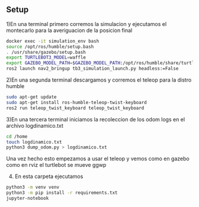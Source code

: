 ## Setup
1)En una terminal primero corremos la simulacion y ejecutamos el montecarlo para la averiguacion de la posicion final
```bash
docker exec -it simulation_env bash
source /opt/ros/humble/setup.bash
. /usr/share/gazebo/setup.bash
export TURTLEBOT3_MODEL=waffle
export GAZEBO_MODEL_PATH=$GAZEBO_MODEL_PATH:/opt/ros/humble/share/turtlebot3_gazebo/models
ros2 launch nav2_bringup tb3_simulation_launch.py headless:=False
```
2)En una segunda terminal descargamos y corremos el teleop para la distro humble
```bash
sudo apt-get update
sudo apt-get install ros-humble-teleop-twist-keyboard
ros2 run teleop_twist_keyboard teleop_twist_keyboard
```
3)En una tercera terminal iniciamos la recoleccion de los odom logs en el archivo logdinamico.txt
```bash
cd /home
touch logdinamico.txt
python3 dump_odom.py > logdinamico.txt
```

Una vez hecho esto empezamos a usar el teleop y vemos como en gazebo como en rviz el turtlebot se mueve ggwp

4) En esta carpeta ejecutamos
```bash
python3 -m venv venv
python3 -m pip install -r requirements.txt
jupyter-notebook
```